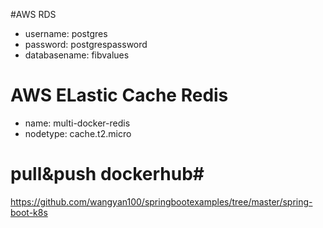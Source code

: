 #AWS RDS
- username: postgres
- password: postgrespassword
- databasename: fibvalues

# AWS ELastic Cache Redis
- name: multi-docker-redis
- nodetype: cache.t2.micro

# pull&push dockerhub#
https://github.com/wangyan100/springbootexamples/tree/master/spring-boot-k8s